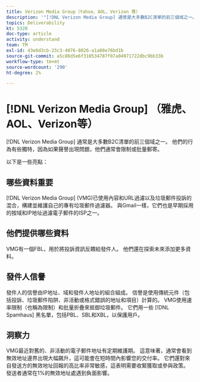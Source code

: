 ```yaml
---
title: Verizon Media Group（Yahoo、AOL、Verizon 等）
description: '"[!DNL Verizon Media Group] 通常是大多數B2C清單的前三個域之一。 他們的行為有些獨特，因為如果名譽問題出現，他們通常會限制或批量郵寄。」'
topics: Deliverability
kt: 5320
doc-type: article
activity: understand
team: TM
exl-id: 43e6d3cb-23c3-4076-8026-a1a08e76bd1b
source-git-commit: a5c86d5e6f310534787f07a04971722dbc9bb33b
workflow-type: tm+mt
source-wordcount: '290'
ht-degree: 2%

---
```


# [!DNL Verizon Media Group] （雅虎、AOL、Verizon等）

[!DNL Verizon Media Group] 通常是大多數B2C清單的前三個域之一。 他們的行為有些獨特，因為如果聲譽出現問題，他們通常會限制或批量郵寄。

以下是一些亮點：

## 哪些資料重要

[!DNL Verizon Media Group] (VMG)已使用內容和URL過濾以及垃圾郵件投訴的混合，構建並維護自己的專有垃圾郵件過濾器。 與Gmail一樣，它們也是早期採用的按域和IP地址過濾電子郵件的ISP之一。

## 他們提供哪些資料

VMG有一個FBL，用於將投訴資訊反饋給發件人。 他們還在探索未來添加更多資料。

## 發件人信譽

發件人的信譽由IP地址、域和發件人地址的組合組成。 信譽是使用傳統元件（包括投訴、垃圾郵件陷阱、非活動或格式錯誤的地址和項目）計算的。 VMG使用速率限制（也稱為限制）和批量折疊來抵御垃圾郵件。 它們用一些 [!DNL Spamhaus] 黑名單，包括PBL、SBL和XBL，以保護用戶。

## 洞察力

VMG最近對舊的、非活動的電子郵件地址有定期維護期。 這意味著，通常會看到無效地址邊界出現大幅飆升，這可能會在短時間內影響您的交付率。 它們還對來自發送方的無效地址回報的高比率非常敏感，這表明需要收緊獲取或參與政策。 發送者通常在1%的無效地址處遇到負面影響。
